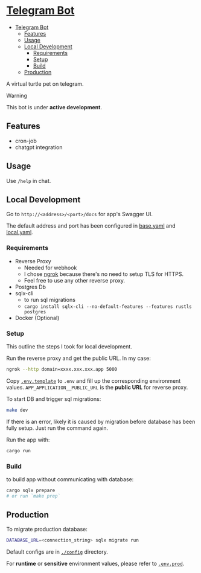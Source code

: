 # [Telegram Bot](https://t.me/baldyturtlebot)

<!--toc:start-->
- [Telegram Bot](#telegram-bot)
  - [Features](#features)
  - [Usage](#usage)
  - [Local Development](#local-development)
    - [Requirements](#requirements)
    - [Setup](#setup)
    - [Build](#build)
  - [Production](#production)
<!--toc:end-->

A virtual turtle pet on telegram.

> [!WARNING]
> This bot is under **active development**.

## Features

- cron-job
- chatgpt integration

## Usage

Use `/help` in chat.

## Local Development

Go to `http://<address>/<port>/docs` for app's Swagger UI.

The default address and port has been configured in [base.yaml](./config/base.yaml)
and [local.yaml](./config/local.yaml).

### Requirements

- Reverse Proxy
  - Needed for webhook
  - I chose [ngrok](https://ngrok.com/) because there's no need to
  setup TLS for HTTPS.
  - Feel free to use any other reverse proxy.
- Postgres Db
- sqlx-cli
  - to run sql migrations
  - `cargo install sqlx-cli --no-default-features --features rustls postgres`
- Docker (Optional)

### Setup

This outline the steps I took for local development.

Run the reverse proxy and get the public URL.
In my case:

```sh
ngrok --http domain=xxxx.xxx.xxx.app 5000
```

Copy [`.env.template`](./.env.template) to `.env` and fill up the corresponding environment values.
`APP_APPLICATION__PUBLIC_URL` is the **public URL** for reverse proxy.

To start DB and trigger sql migrations:

```sh
make dev
```

If there is an error, likely it is caused by migration before database has been
fully setup. Just run the command again.

Run the app with:

```sh
cargo run
```

### Build

to build app without communicating with database:

```sh
cargo sqlx prepare
# or run `make prep`
```

## Production

To migrate production database:

```sh
DATABASE_URL=<connection_string> sqlx migrate run
```

Default configs are in [`./config`](./config) directory.

For **runtime** or **sensitive** environment values, please refer to [`.env.prod`](./.env.prod).
